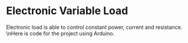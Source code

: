 # Electronic Variable Load

Electronic load is able to control constant power, current and resistance.
\nHere is code for the project using Arduino.
